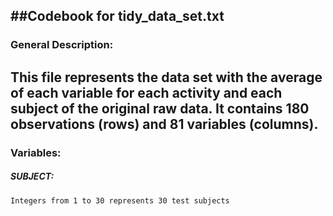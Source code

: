 ##Codebook for tidy_data_set.txt
----
### General Description:
  This file represents the data set with the average of each variable for each activity and each subject of the original raw data.
  It contains 180 observations (rows) and 81 variables (columns).
----
### Variables:

##### SUBJECT: 
    Integers from 1 to 30 represents 30 test subjects
